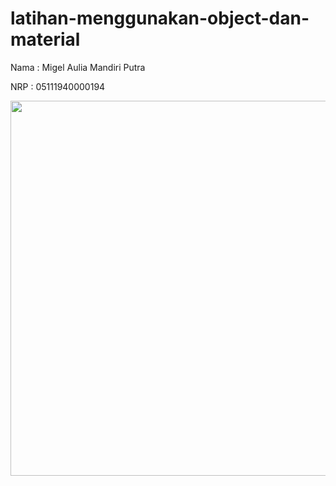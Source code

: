 # latihan-menggunakan-object-dan-material
Nama    : Migel Aulia Mandiri Putra

NRP     : 05111940000194


<img src="https://github.com/cg2021d/tugas-1-migellamp/blob/main/images/2021-10-11%2021-46-31_1.gif" width="600">
